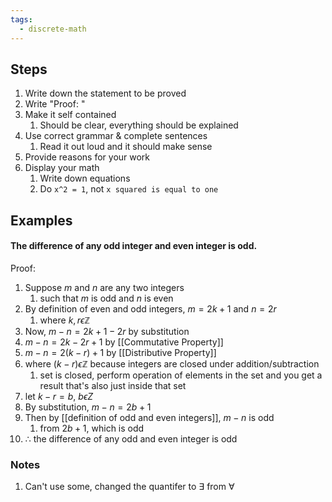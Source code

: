 ```yaml
---
tags:
  - discrete-math
---
```

## Steps
1. Write down the statement to be proved
2. Write "Proof: "
3. Make it self contained
	1. Should be clear, everything should be explained
4. Use correct grammar & complete sentences
	1. Read it out loud and it should make sense
5. Provide reasons for your work
6. Display your math
	1. Write down equations
	2. Do `x^2 = 1`, not `x squared is equal to one`


## Examples
#### The difference of any odd integer and even integer is odd.
Proof: 
1. Suppose $m$ and $n$ are any two integers 
	1. such that $m$ is odd and $n$ is even
2. By definition of even and odd integers, $m=2k+1$ and $n=2r$ 
	1. where $k,r\epsilon \mathbb Z$
3. Now, $m-n=2k+1-2r$ by substitution
4. $m-n=2k-2r+1$ by [[Commutative Property]]
5. $m-n=2(k-r)+1$ by [[Distributive Property]]
6. where $(k-r)\epsilon \mathbb Z$ because integers are closed under addition/subtraction
	1. set is closed, perform operation of elements in the set and you get a result that's also just inside that set
7. let $k-r=b$, $b\epsilon Z$
8. By substitution, $m-n=2b+1$
9. Then by [[definition of odd and even integers]], $m-n$ is odd
	1. from $2b+1$, which is odd
10. $\therefore$ the difference of any odd and even integer is odd


### Notes
1. Can't use some, changed the quantifer to $\exists$ from $\forall$

